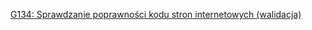[G134: Sprawdzanie poprawności kodu stron internetowych (walidacja)](https://www.w3.org/TR/WCAG20-TECHS/G134.html)